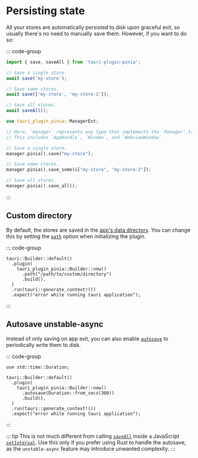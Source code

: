 # Persisting state

All your stores are automatically persisted to disk upon graceful exit, so usually there's no need to manually save them. However, if you want to do so:

::: code-group

```ts [JavaScript]
import { save, saveAll } from 'tauri-plugin-pinia';

// Save a single store.
await save('my-store');

// Save some stores.
await save(['my-store', 'my-store-2']);

// Save all stores.
await saveAll();
```

```rust [Rust]
use tauri_plugin_pinia::ManagerExt;

// Here, `manager` represents any type that implements the `Manager` trait provided by Tauri.
// This includes `AppHandle`, `Window`, and `WebviewWindow`.

// Save a single store.
manager.pinia().save("my-store");

// Save some stores.
manager.pinia().save_some(&["my-store", "my-store-2"]);

// Save all stores.
manager.pinia().save_all();
```

:::

## Custom directory

By default, the stores are saved in the [app's data directory](https://docs.rs/tauri/latest/tauri/path/struct.PathResolver.html#method.app_data_dir). You can change this by setting the [`path`](https://docs.rs/tauri-plugin-pinia/latest/tauri_plugin_pinia/struct.Builder.html#method.path) option when initializing the plugin.

::: code-group

```rust{4} [src-tauri/src/main.rs]
tauri::Builder::default()
  .plugin(
    tauri_plugin_pinia::Builder::new()
      .path("/path/to/custom/directory")
      .build(),
  )
  .run(tauri::generate_context!())
  .expect("error while running tauri application");

```

:::

## Autosave <Badge type="warning">unstable-async</Badge>

Instead of only saving on app exit, you can also enable [`autosave`](https://docs.rs/tauri-plugin-pinia/latest/tauri_plugin_pinia/struct.Builder.html#method.autosave) to periodically write them to disk.

::: code-group

```rust{6} [src-tauri/src/main.rs]
use std::time::Duration;

tauri::Builder::default()
  .plugin(
    tauri_plugin_pinia::Builder::new()
      .autosave(Duration::from_secs(300))
      .build(),
  )
  .run(tauri::generate_context!())
  .expect("error while running tauri application");

```

:::

::: tip
This is not much different from calling [`saveAll`](https://tb.dev.br/tauri-store/reference/tauri-plugin-pinia/functions/saveAll.html) inside a JavaScript [`setInterval`](https://developer.mozilla.org/en-US/docs/Web/API/Window/setInterval). Use this only if you prefer using Rust to handle the autosave, as the `unstable-async` feature may introduce unwanted complexity.
:::
